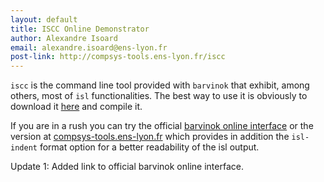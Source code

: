 ```yaml
---
layout: default
title: ISCC Online Demonstrator
author: Alexandre Isoard
email: alexandre.isoard@ens-lyon.fr
post-link: http://compsys-tools.ens-lyon.fr/iscc
---
```

``iscc`` is the command line tool provided with ``barvinok`` that exhibit,
among others, most of ``isl`` functionalities. The best way to use it is
obviously to download it [here][barvinok] and compile it.

If you are in a rush you can try the official
[barvinok online interface][barvinok-cgi] or the version at
[compsys-tools.ens-lyon.fr][compsys-tools]
which provides in addition the ``isl-indent`` format option for a better
readability of the isl output.

Update 1: Added link to official barvinok online interface.

[barvinok]: http://freecode.com/projects/barvinok
[compsys-tools]: http://compsys-tools.ens-lyon.fr/iscc/
[barvinok-cgi]: http://www.cs.kuleuven.be/cgi-bin/dtai/barvinok.cgi]
